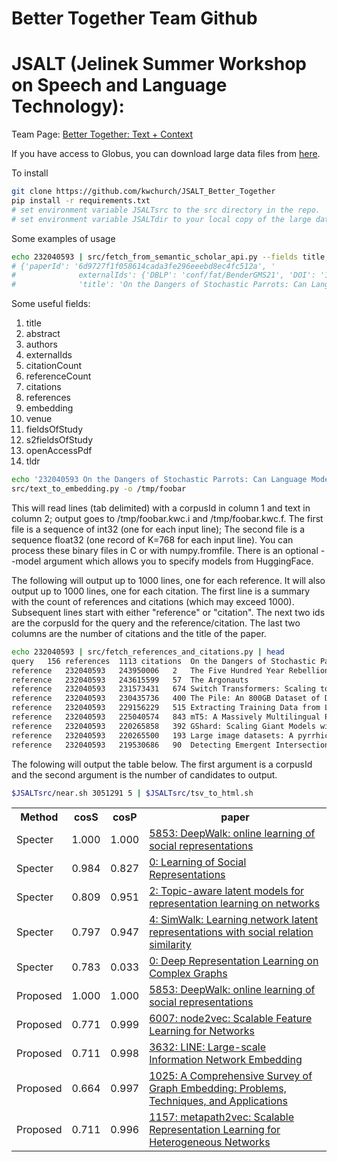 # Better Together Team Github
# JSALT (Jelinek Summer Workshop on Speech and Language Technology): 

Team Page: <a href="https://jsalt2023.univ-lemans.fr/en/better-together-text-context.html">Better Together: Text + Context</a>

If you have access to Globus, you can download large data files from <a href="https://app.globus.org/file-manager?origin_id=1ef9019c-eac0-11ed-9ba9-c9bb788c490e&origin_path=%2F%7E%2F">here</a>.

To install
```sh
git clone https://github.com/kwchurch/JSALT_Better_Together
pip install -r requirements.txt
# set environment variable JSALTsrc to the src directory in the repo.
# set environment variable JSALTdir to your local copy of the large data files.
```

Some examples of usage

```sh
echo 232040593 | src/fetch_from_semantic_scholar_api.py --fields title,externalIds
# {'paperId': '6d9727f1f058614cada3fe296eeebd8ec4fc512a', '
#              externalIds': {'DBLP': 'conf/fat/BenderGMS21', 'DOI': '10.1145/3442188.3445922', 'CorpusId': 232040593},
#              'title': 'On the Dangers of Stochastic Parrots: Can Language Models Be Too Big? 🦜'}}`
```

Some useful fields:
<ol>
<li>title</li>
<li>abstract</li>
<li>authors</li>
<li>externalIds</li>
<li>citationCount</li>
<li>referenceCount</li>
<li>citations</li>
<li>references</li>
<li>embedding</li>
<li>venue</li>
<li>fieldsOfStudy</li>
<li>s2fieldsOfStudy</li>
<li>openAccessPdf</li>
<li>tldr</li>
</ol>


```sh
echo '232040593	On the Dangers of Stochastic Parrots: Can Language Models Be Too Big?' | 
src/text_to_embedding.py -o /tmp/foobar
```

This will read lines (tab delimited) with a corpusId in column 1 and text in column 2;
output goes to /tmp/foobar.kwc.i and /tmp/foobar.kwc.f.
The first file is a sequence of int32 (one for each input line);
The second file is a sequence float32 (one record of K=768 for each input line).
You can process these binary files in C or with numpy.fromfile.
There is an optional --model argument which allows you to specify models from HuggingFace.

<p>

The following will output up to 1000 lines, one for each reference.
It will also output up to 1000 lines, one for each citation.  The
first line is a summary with the count of references and citations
(which may exceed 1000).  Subsequent lines start with either
"reference" or "citation".  The next two ids are the corpusId for the
query and the reference/citation.  The last two columns are the number
of citations and the title of the paper.

```sh
echo 232040593 | src/fetch_references_and_citations.py | head
query	156 references	1113 citations	On the Dangers of Stochastic Parrots: Can Language Models Be Too Big? 🦜
reference	232040593	243950006	2	The Five Hundred Year Rebellion: Indigenous Movements and the Decolonization of History in Bolivia
reference	232040593	243615599	57	The Argonauts
reference	232040593	231573431	674	Switch Transformers: Scaling to Trillion Parameter Models with Simple and Efficient Sparsity
reference	232040593	230435736	400	The Pile: An 800GB Dataset of Diverse Text for Language Modeling
reference	232040593	229156229	515	Extracting Training Data from Large Language Models
reference	232040593	225040574	843	mT5: A Massively Multilingual Pre-trained Text-to-Text Transformer
reference	232040593	220265858	392	GShard: Scaling Giant Models with Conditional Computation and Automatic Sharding
reference	232040593	220265500	193	Large image datasets: A pyrrhic win for computer vision?
reference	232040593	219530686	90	Detecting Emergent Intersectional Biases: Contextualized Word Embeddings Contain a Distribution of Human-like Biases
```

The folowing will output the table below.  The first argument is a
corpusId and the second argument is the number of candidates to
output.

```sh
$JSALTsrc/near.sh 3051291 5 | $JSALTsrc/tsv_to_html.sh
```


<html><table><tr>
<th>Method</th>
<th>cosS</th>
<th>cosP</th>
<th>paper</th>
</tr>
<tr>
<td>Specter</td>
<td>1.000</td>
<td>1.000</td>
<td><a href="https://www.semanticscholar.org/paper/fff114cbba4f3ba900f33da574283e3de7f26c83">5853: DeepWalk: online learning of social representations</a></td>
</tr>
<tr>
<td>Specter</td>
<td>0.984</td>
<td>0.827</td>
<td><a href="https://www.semanticscholar.org/paper/93b050f5bf0567a675979cd564cbe66ff9c3a78f">0: Learning of Social Representations</a></td>
</tr>
<tr>
<td>Specter</td>
<td>0.809</td>
<td>0.951</td>
<td><a href="https://www.semanticscholar.org/paper/21ee2cc0bf41c1b74efb6104edd4df73416b46c1">2: Topic-aware latent models for representation learning on networks</a></td>
</tr>
<tr>
<td>Specter</td>
<td>0.797</td>
<td>0.947</td>
<td><a href="https://www.semanticscholar.org/paper/e294339b402ce055d5a5198becc35b2dbbd20a9a">4: SimWalk: Learning network latent representations with social relation similarity</a></td>
</tr>
<tr>
<td>Specter</td>
<td>0.783</td>
<td>0.033</td>
<td><a href="https://www.semanticscholar.org/paper/bb11bec51c2e069ef0ddba4eb3117c9dbc8a4584">0: Deep Representation Learning on Complex Graphs</a></td>
</tr>
<tr>
<td>Proposed</td>
<td>1.000</td>
<td>1.000</td>
<td><a href="https://www.semanticscholar.org/paper/fff114cbba4f3ba900f33da574283e3de7f26c83">5853: DeepWalk: online learning of social representations</a></td>
</tr>
<tr>
<td>Proposed</td>
<td>0.771</td>
<td>0.999</td>
<td><a href="https://www.semanticscholar.org/paper/36ee2c8bd605afd48035d15fdc6b8c8842363376">6007: node2vec: Scalable Feature Learning for Networks</a></td>
</tr>
<tr>
<td>Proposed</td>
<td>0.711</td>
<td>0.998</td>
<td><a href="https://www.semanticscholar.org/paper/0834e74304b547c9354b6d7da6fa78ef47a48fa8">3632: LINE: Large-scale Information Network Embedding</a></td>
</tr>
<tr>
<td>Proposed</td>
<td>0.664</td>
<td>0.997</td>
<td><a href="https://www.semanticscholar.org/paper/006906b6bbe5c1f378cde9fd86de1ce9e6b131da">1025: A Comprehensive Survey of Graph Embedding: Problems, Techniques, and Applications</a></td>
</tr>
<tr>
<td>Proposed</td>
<td>0.711</td>
<td>0.996</td>
<td><a href="https://www.semanticscholar.org/paper/c0af91371f426ff92117d2ccdadb2032bec23d2c">1157: metapath2vec: Scalable Representation Learning for Heterogeneous Networks</a></td>
</tr>
</table></html>
